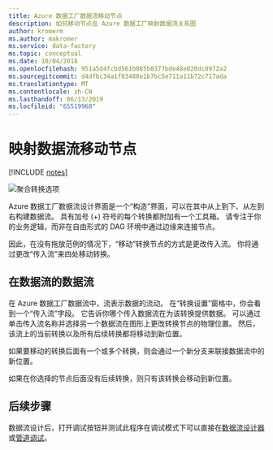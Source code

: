 ```yaml
---
title: Azure 数据工厂数据流移动节点
description: 如何移动节点在 Azure 数据工厂映射数据流关系图
author: kromerm
ms.author: makromer
ms.service: data-factory
ms.topic: conceptual
ms.date: 10/04/2018
ms.openlocfilehash: 951a5d4fcbd561b085b0377bde48e820dc8972a2
ms.sourcegitcommit: d4dfbc34a1f03488e1b7bc5e711a11b72c717ada
ms.translationtype: MT
ms.contentlocale: zh-CN
ms.lasthandoff: 06/13/2019
ms.locfileid: "65519968"
---
```

# <a name="mapping-data-flow-move-nodes"></a>映射数据流移动节点

[!INCLUDE [notes](../../includes/data-factory-data-flow-preview.md)]

![聚合转换选项](media/data-flow/agghead.png "聚合器标头")

Azure 数据工厂数据流设计界面是一个“构造”界面，可以在其中从上到下、从左到右构建数据流。 具有加号 (+) 符号的每个转换都附加有一个工具箱。 请专注于你的业务逻辑，而非在自由形式的 DAG 环境中通过边缘来连接节点。

因此，在没有拖放范例的情况下，“移动”转换节点的方式是更改传入流。 你将通过更改“传入流”来四处移动转换。

## <a name="streams-of-data-inside-of-data-flow"></a>在数据流的数据流

在 Azure 数据工厂数据流中，流表示数据的流动。 在“转换设置”窗格中，你会看到一个“传入流”字段。 它告诉你哪个传入数据流在为该转换提供数据。 可以通过单击传入流名称并选择另一个数据流在图形上更改转换节点的物理位置。 然后，该流上的当前转换以及所有后续转换都将移动到新位置。

如果要移动的转换后面有一个或多个转换，则会通过一个新分支来联接数据流中的新位置。

如果在你选择的节点后面没有后续转换，则只有该转换会移动到新位置。

## <a name="next-steps"></a>后续步骤

数据流设计后，打开调试按钮并测试此程序在调试模式下可以直接在[数据流设计器](concepts-data-flow-debug-mode.md)或[管道调试](control-flow-execute-data-flow-activity.md)。
